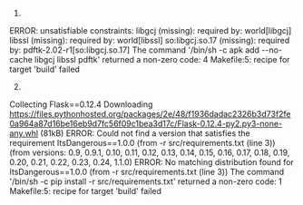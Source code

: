 

1. 

ERROR: unsatisfiable constraints:
  libgcj (missing):
    required by: world[libgcj]
  libssl (missing):
    required by: world[libssl]
  so:libgcj.so.17 (missing):
    required by: pdftk-2.02-r1[so:libgcj.so.17]
The command '/bin/sh -c apk add --no-cache libgcj libssl pdftk' returned a non-zero code: 4
Makefile:5: recipe for target 'build' failed


2. 

Collecting Flask==0.12.4
  Downloading https://files.pythonhosted.org/packages/2e/48/f1936dadac2326b3d73f2fe0a964a87d16be16eb9d7fc56f09c1bea3d17c/Flask-0.12.4-py2.py3-none-any.whl (81kB)
ERROR: Could not find a version that satisfies the requirement ItsDangerous==1.0.0 (from -r src/requirements.txt (line 3)) (from versions: 0.9, 0.9.1, 0.10, 0.11, 0.12, 0.13, 0.14, 0.15, 0.16, 0.17, 0.18, 0.19, 0.20, 0.21, 0.22, 0.23, 0.24, 1.1.0)
ERROR: No matching distribution found for ItsDangerous==1.0.0 (from -r src/requirements.txt (line 3))
The command '/bin/sh -c pip install -r src/requirements.txt' returned a non-zero code: 1
Makefile:5: recipe for target 'build' failed


